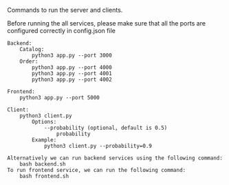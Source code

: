 Commands to run the server and clients.

Before running the all services, please make sure that all the ports are configured correctly in 
config.json file

    Backend:
        Catalog:
            python3 app.py --port 3000
        Order:
            python3 app.py --port 4000
            python3 app.py --port 4001
            python3 app.py --port 4002
    
    Frontend:
        python3 app.py --port 5000

    Client:
        python3 client.py
            Options:
                --probability (optional, default is 0.5)
                    probability
            Example:
                python3 client.py --probability=0.9

    Alternatively we can run backend services using the following command:
        bash backend.sh
    To run frontend service, we can run the following command:
        bash frontend.sh